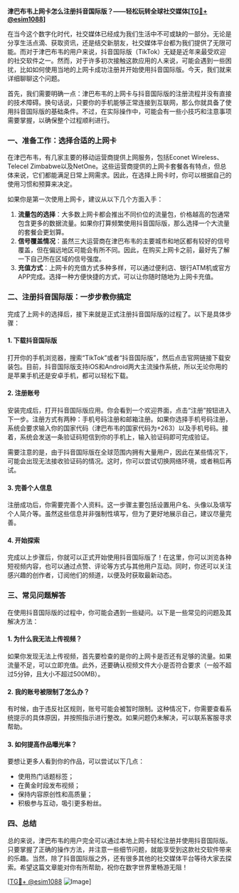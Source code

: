 **津巴布韦上网卡怎么注册抖音国际版？——轻松玩转全球社交媒体[[TG💪+ @esim1088](https://t.me/s/esim1088)]**

在当今这个数字化时代，社交媒体已经成为我们生活中不可或缺的一部分。无论是分享生活点滴、获取资讯，还是结交新朋友，社交媒体平台都为我们提供了无限可能。而对于津巴布韦的用户来说，抖音国际版（TikTok）无疑是近年来最受欢迎的社交软件之一。然而，对于许多初次接触这款应用的人来说，可能会遇到一些困扰，比如如何使用当地的上网卡成功注册并开始使用抖音国际版。今天，我们就来详细聊聊这个问题。

首先，我们需要明确一点：津巴布韦的上网卡与抖音国际版的注册流程并没有直接的技术障碍。换句话说，只要你的手机能够正常连接到互联网，那么你就具备了使用抖音国际版的基础条件。不过，在实际操作中，可能会有一些小技巧和注意事项需要掌握，以确保整个过程顺利进行。

### **一、准备工作：选择合适的上网卡**
在津巴布韦，有几家主要的移动运营商提供上网服务，包括Econet Wireless、Telecel Zimbabwe以及NetOne。这些运营商提供的上网卡套餐各有特点，但总体来说，它们都能满足日常上网需求。因此，在选择上网卡时，你可以根据自己的使用习惯和预算来决定。

如果你是第一次使用上网卡，建议从以下几个方面入手：
1. **流量包的选择**：大多数上网卡都会推出不同价位的流量包，价格越高的包通常包含更多的数据流量。如果你打算频繁使用抖音国际版，那么选择一个大流量的套餐会更划算。
2. **信号覆盖情况**：虽然三大运营商在津巴布韦的主要城市和地区都有较好的信号覆盖，但在偏远地区可能会有所不同。因此，在购买上网卡之前，最好先了解一下自己所在区域的信号强度。
3. **充值方式**：上网卡的充值方式多种多样，可以通过便利店、银行ATM机或官方APP完成。选择一种方便快捷的方式，可以让你随时随地为上网卡充值。

### **二、注册抖音国际版：一步步教你搞定**
完成了上网卡的选择后，接下来就是正式注册抖音国际版的过程了。以下是具体步骤：

#### **1. 下载抖音国际版**
打开你的手机浏览器，搜索“TikTok”或者“抖音国际版”，然后点击官网链接下载安装包。目前，抖音国际版支持iOS和Android两大主流操作系统，所以无论你用的是苹果手机还是安卓手机，都可以轻松下载。

#### **2. 注册账号**
安装完成后，打开抖音国际版应用。你会看到一个欢迎界面，点击“注册”按钮进入下一步。注册方式有两种：手机号码注册和邮箱注册。如果你选择手机号码注册，系统会要求输入你的国家代码（津巴布韦的国家代码为+263）以及手机号码。接着，系统会发送一条验证码短信到你的手机上，输入验证码即可完成验证。

需要注意的是，由于抖音国际版在全球范围内拥有大量用户，因此在某些情况下，可能会出现无法接收验证码的情况。这时，你可以尝试切换网络环境，或者稍后再试。

#### **3. 完善个人信息**
注册成功后，你需要完善个人资料。这一步骤主要包括设置用户名、头像以及填写个人简介等。虽然这些信息并非强制性填写，但为了更好地展示自己，建议尽量完善。

#### **4. 开始探索**
完成以上步骤后，你就可以正式开始使用抖音国际版了！在这里，你可以浏览各种短视频内容，也可以通过点赞、评论等方式与其他用户互动。同时，你还可以关注感兴趣的创作者，订阅他们的频道，以便及时获取最新动态。

### **三、常见问题解答**
在使用抖音国际版的过程中，你可能会遇到一些疑问。以下是一些常见的问题及其解决方法：

#### **1. 为什么我无法上传视频？**
如果你发现无法上传视频，首先要检查的是你的上网卡是否还有足够的流量。如果流量不足，可以立即充值。此外，还要确认视频文件大小是否符合要求（一般不超过5分钟，且大小不超过500MB）。

#### **2. 我的账号被限制了怎么办？**
有时候，由于违反社区规则，账号可能会被暂时限制。这种情况下，你需要查看系统提示的具体原因，并按照指示进行整改。如果问题仍未解决，可以联系客服寻求帮助。

#### **3. 如何提高作品曝光率？**
要想让更多人看到你的作品，可以尝试以下几点：
- 使用热门话题标签；
- 在黄金时段发布视频；
- 保持内容原创性和高质量；
- 积极参与互动，吸引更多粉丝。

### **四、总结**
总的来说，津巴布韦的用户完全可以通过本地上网卡轻松注册并使用抖音国际版。只要掌握了正确的操作方法，并注意一些细节问题，就能享受到这款社交软件带来的乐趣。当然，除了抖音国际版之外，还有很多其他的社交媒体平台等待大家去探索。希望这篇文章能对你有所帮助，祝你在数字世界里畅游无阻！

[[TG💪+ @esim1088](https://t.me/s/esim1088) ![Image](https://i.postimg.cc/4NQfJmqS/Snipaste-2025-05-13-00-14-12.png)]